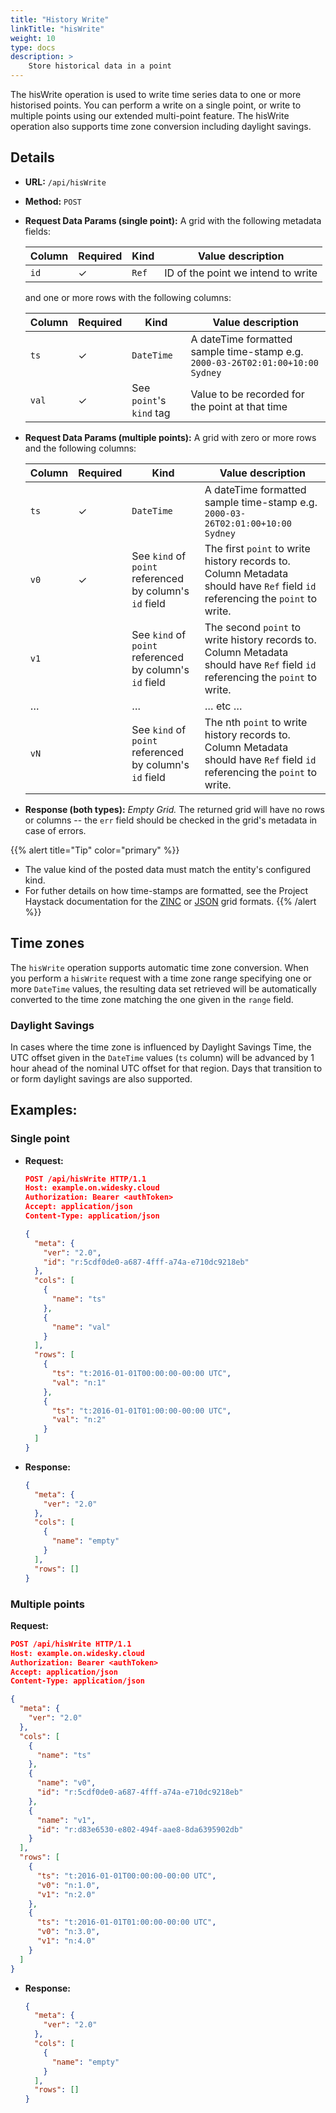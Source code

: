 ```yaml
---
title: "History Write"
linkTitle: "hisWrite"
weight: 10
type: docs
description: >
    Store historical data in a point
---
```


The hisWrite operation is used to write time series data to one or more historised points. You can perform a write on a single point, or write to multiple points using our extended multi-point feature. The hisWrite operation also supports time zone conversion including daylight savings.

## Details

- **URL:** `/api/hisWrite`
- **Method:** `POST`
- **Request Data Params (single point):** A grid with the following metadata fields:

  |Column|Required|Kind|Value description|
  |------|--------|----|-----------------|
  |`id`|✓|`Ref`|ID of the point we intend to write|

  and one or more rows with the following columns:

  |Column|Required|Kind|Value description|
  |------|--------|----|-----------------|
  |`ts`|✓|`DateTime`|A dateTime formatted sample time-stamp e.g. `2000-03-26T02:01:00+10:00 Sydney`|
  |`val`|✓|See `point`'s `kind` tag|Value to be recorded for the point at that time|

- **Request Data Params (multiple points):** A grid with zero or more rows and the following columns:

  |Column|Required|Kind|Value description|
  |------|--------|----|-----------------|
  |`ts`|✓|`DateTime`|A dateTime formatted sample time-stamp e.g. `2000-03-26T02:01:00+10:00 Sydney`|
  |`v0`|✓|See `kind` of `point` referenced by column's `id` field|The first `point` to write history records to.  Column Metadata should have `Ref` field `id` referencing the `point` to write.|
  |`v1`||See `kind` of `point` referenced by column's `id` field|The second `point` to write history records to.  Column Metadata should have `Ref` field `id` referencing the `point` to write.|
  |…||…|… etc …|
  |`vN`||See `kind` of `point` referenced by column's `id` field|The nth `point` to write history records to.  Column Metadata should have `Ref` field `id` referencing the `point` to write.|

- **Response (both types):** *Empty Grid.*
  The returned grid will have no rows or columns -- the `err` field should be checked in the grid's metadata in case of errors.

{{% alert title="Tip"  color="primary" %}}
-   The value kind of the posted data must match the entity's configured kind.
- For futher details on how time-stamps are formatted, see the Project Haystack documentation for the [ZINC](https://www.project-haystack.org/doc/Zinc#literals) or [JSON](https://www.project-haystack.org/doc/Json#mapping) grid formats.
{{% /alert %}}


## Time zones

The `hisWrite` operation supports automatic time zone conversion.  When you perform a `hisWrite` request with a time zone range specifying one or more `DateTime` values, the resulting data set retrieved will be automatically converted to the time zone matching the one given in the `range` field.

### Daylight Savings

In cases where the time zone is influenced by Daylight Savings Time, the UTC offset given in the `DateTime` values (`ts` column) will be advanced by 1 hour ahead of the nominal UTC offset for that region. Days that transition to or form daylight savings are also supported.


## Examples:

### Single point

- **Request:**
  ```json
  POST /api/hisWrite HTTP/1.1
  Host: example.on.widesky.cloud
  Authorization: Bearer <authToken>
  Accept: application/json
  Content-Type: application/json

  {
    "meta": {
      "ver": "2.0",
      "id": "r:5cdf0de0-a687-4fff-a74a-e710dc9218eb"
    },
    "cols": [
      {
        "name": "ts"
      },
      {
        "name": "val"
      }
    ],
    "rows": [
      {
        "ts": "t:2016-01-01T00:00:00-00:00 UTC",
        "val": "n:1"
      },
      {
        "ts": "t:2016-01-01T01:00:00-00:00 UTC",
        "val": "n:2"
      }
    ]
  }
  ```
- **Response:**
  ```json
  {
    "meta": {
      "ver": "2.0"
    },
    "cols": [
      {
        "name": "empty"
      }
    ],
    "rows": []
  }
  ```

### Multiple points
**Request:**
  ```json
  POST /api/hisWrite HTTP/1.1
  Host: example.on.widesky.cloud
  Authorization: Bearer <authToken>
  Accept: application/json
  Content-Type: application/json

  {
    "meta": {
      "ver": "2.0"
    },
    "cols": [
      {
        "name": "ts"
      },
      {
        "name": "v0",
        "id": "r:5cdf0de0-a687-4fff-a74a-e710dc9218eb"
      },
      {
        "name": "v1",
        "id": "r:d83e6530-e802-494f-aae8-8da6395902db"
      }
    ],
    "rows": [
      {
        "ts": "t:2016-01-01T00:00:00-00:00 UTC",
        "v0": "n:1.0",
        "v1": "n:2.0"
      },
      {
        "ts": "t:2016-01-01T01:00:00-00:00 UTC",
        "v0": "n:3.0",
        "v1": "n:4.0"
      }
    ]
  }
  ```

- **Response:**
  ```json
  {
    "meta": {
      "ver": "2.0"
    },
    "cols": [
      {
        "name": "empty"
      }
    ],
    "rows": []
  }
  ```
